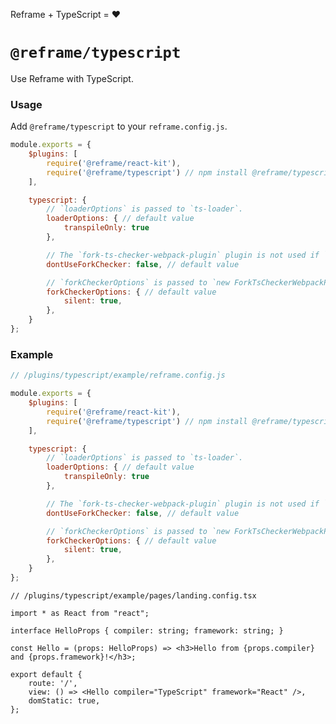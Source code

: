 <!---






    WARNING, READ THIS.
    This is a computed file. Do not edit.
    Edit `/plugins/typescript/readme.template.md` instead.












    WARNING, READ THIS.
    This is a computed file. Do not edit.
    Edit `/plugins/typescript/readme.template.md` instead.












    WARNING, READ THIS.
    This is a computed file. Do not edit.
    Edit `/plugins/typescript/readme.template.md` instead.












    WARNING, READ THIS.
    This is a computed file. Do not edit.
    Edit `/plugins/typescript/readme.template.md` instead.












    WARNING, READ THIS.
    This is a computed file. Do not edit.
    Edit `/plugins/typescript/readme.template.md` instead.






-->
Reframe + TypeScript = :heart:

# `@reframe/typescript`

Use Reframe with TypeScript.

### Usage

Add `@reframe/typescript` to your `reframe.config.js`.

~~~js
module.exports = {
    $plugins: [
        require('@reframe/react-kit'),
        require('@reframe/typescript') // npm install @reframe/typescript
    ],

    typescript: {
        // `loaderOptions` is passed to `ts-loader`.
        loaderOptions: { // default value
            transpileOnly: true
        },

        // The `fork-ts-checker-webpack-plugin` plugin is not used if `dontUseForkChecker` is set to true.
        dontUseForkChecker: false, // default value

        // `forkCheckerOptions` is passed to `new ForkTsCheckerWebpackPlugin(forkCheckerOptions)`.
        forkCheckerOptions: { // default value
            silent: true,
        },
    }
};
~~~

### Example

~~~js
// /plugins/typescript/example/reframe.config.js

module.exports = {
    $plugins: [
        require('@reframe/react-kit'),
        require('@reframe/typescript') // npm install @reframe/typescript
    ],

    typescript: {
        // `loaderOptions` is passed to `ts-loader`.
        loaderOptions: { // default value
            transpileOnly: true
        },

        // The `fork-ts-checker-webpack-plugin` plugin is not used if `dontUseForkChecker` is set to true.
        dontUseForkChecker: false, // default value

        // `forkCheckerOptions` is passed to `new ForkTsCheckerWebpackPlugin(forkCheckerOptions)`.
        forkCheckerOptions: { // default value
            silent: true,
        },
    }
};
~~~

~~~tsx
// /plugins/typescript/example/pages/landing.config.tsx

import * as React from "react";

interface HelloProps { compiler: string; framework: string; }

const Hello = (props: HelloProps) => <h3>Hello from {props.compiler} and {props.framework}!</h3>;

export default {
    route: '/',
    view: () => <Hello compiler="TypeScript" framework="React" />,
    domStatic: true,
};
~~~

<!---






    WARNING, READ THIS.
    This is a computed file. Do not edit.
    Edit `/plugins/typescript/readme.template.md` instead.












    WARNING, READ THIS.
    This is a computed file. Do not edit.
    Edit `/plugins/typescript/readme.template.md` instead.












    WARNING, READ THIS.
    This is a computed file. Do not edit.
    Edit `/plugins/typescript/readme.template.md` instead.












    WARNING, READ THIS.
    This is a computed file. Do not edit.
    Edit `/plugins/typescript/readme.template.md` instead.












    WARNING, READ THIS.
    This is a computed file. Do not edit.
    Edit `/plugins/typescript/readme.template.md` instead.






-->
